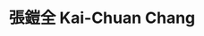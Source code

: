 ---
chinese_name: 張鎧全
english_name: Kai-Chuan	Chang
title: 張鎧全 Kai-Chuan	Chang
id: changkaichuan
collection: members
position: Part-time Research Assistant
type: part-time research assistant
department: 經濟學系學士班二年級
# image_path: https://source.unsplash.com/collection/139386/600x600?a=.png
photo: pt_ra/changkaixuan.jpg
# blurb: 123
---